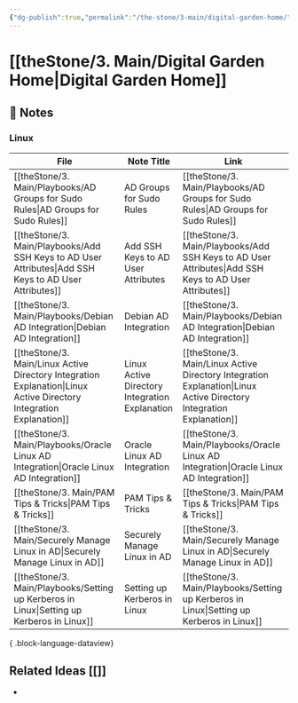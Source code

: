 ```yaml
---
{"dg-publish":true,"permalink":"/the-stone/3-main/digital-garden-home/","tags":["gardenEntry"]}
---
```




# [[theStone/3. Main/Digital Garden Home\|Digital Garden Home]]

## 📝 Notes

### Linux
| File                                                                                                                   | Note Title                                     | Link                                                                                                                   |
| ---------------------------------------------------------------------------------------------------------------------- | ---------------------------------------------- | ---------------------------------------------------------------------------------------------------------------------- |
| [[theStone/3. Main/Playbooks/AD Groups for Sudo Rules\|AD Groups for Sudo Rules]]                                   | AD Groups for Sudo Rules                       | [[theStone/3. Main/Playbooks/AD Groups for Sudo Rules\|AD Groups for Sudo Rules]]                                   |
| [[theStone/3. Main/Playbooks/Add SSH Keys to AD User Attributes\|Add SSH Keys to AD User Attributes]]               | Add SSH Keys to AD User Attributes             | [[theStone/3. Main/Playbooks/Add SSH Keys to AD User Attributes\|Add SSH Keys to AD User Attributes]]               |
| [[theStone/3. Main/Playbooks/Debian AD Integration\|Debian AD Integration]]                                         | Debian AD Integration                          | [[theStone/3. Main/Playbooks/Debian AD Integration\|Debian AD Integration]]                                         |
| [[theStone/3. Main/Linux Active Directory Integration Explanation\|Linux Active Directory Integration Explanation]] | Linux Active Directory Integration Explanation | [[theStone/3. Main/Linux Active Directory Integration Explanation\|Linux Active Directory Integration Explanation]] |
| [[theStone/3. Main/Playbooks/Oracle Linux AD Integration\|Oracle Linux AD Integration]]                             | Oracle Linux AD Integration                    | [[theStone/3. Main/Playbooks/Oracle Linux AD Integration\|Oracle Linux AD Integration]]                             |
| [[theStone/3. Main/PAM Tips & Tricks\|PAM Tips & Tricks]]                                                           | PAM Tips & Tricks                              | [[theStone/3. Main/PAM Tips & Tricks\|PAM Tips & Tricks]]                                                           |
| [[theStone/3. Main/Securely Manage Linux in AD\|Securely Manage Linux in AD]]                                       | Securely Manage Linux in AD                    | [[theStone/3. Main/Securely Manage Linux in AD\|Securely Manage Linux in AD]]                                       |
| [[theStone/3. Main/Playbooks/Setting up Kerberos in Linux\|Setting up Kerberos in Linux]]                           | Setting up Kerberos in Linux                   | [[theStone/3. Main/Playbooks/Setting up Kerberos in Linux\|Setting up Kerberos in Linux]]                           |

{ .block-language-dataview}

## Related Ideas [[]] 
- 



